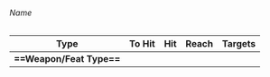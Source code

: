 ###### Name 
Type | To Hit | Hit | Reach | Targets | 
---|:---:|:---:|---|:---:| 
**==Weapon/Feat Type==** |||||